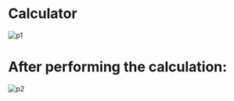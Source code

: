 # Calculator
![p1](https://github.com/poo27nam04/Calculator/assets/121489585/036f0381-f4df-4bf2-9031-e0726b01a4a1)
# After performing the calculation:
![p2](https://github.com/poo27nam04/Calculator/assets/121489585/7a956dae-56db-4487-861e-e8e62db990ae)
